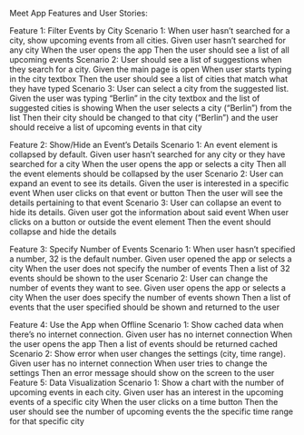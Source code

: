 Meet App Features and User Stories:


Feature 1: Filter Events by City
Scenario 1: When user hasn’t searched for a city, show upcoming events from all cities.
Given user hasn’t searched for any city
When the user opens the app
Then the user should see a list of all upcoming events
Scenario 2: User should see a list of suggestions when they search for a city.
Given the main page is open
When user starts typing in the city textbox
Then the user should see a list of cities that match what they have typed
Scenario 3: User can select a city from the suggested list.
Given the user was typing “Berlin” in the city textbox and the list of suggested cities is showing
When the user selects a city (“Berlin”) from the list
Then their city should be changed to that city (“Berlin”) and the user should receive a list of upcoming events in that city


Feature 2: Show/Hide an Event’s Details
Scenario 1: An event element is collapsed by default.
Given user hasn’t searched for any city or they have searched for a city When the user opens the app or selects a city
Then all the event elements should be collapsed by the user
Scenario 2: User can expand an event to see its details. Given the user is interested in a specific event
When user clicks on that event or button
Then the user will see the details pertaining to that event
Scenario 3: User can collapse an event to hide its details. Given user got the information about said event
When user clicks on a button or outside the event element Then the event should collapse and hide the details


Feature 3: Specify Number of Events
Scenario 1: When user hasn’t specified a number, 32 is the default number. Given user opened the app or selects a city
When the user does not specify the number of events
Then a list of 32 events should be shown to the user
Scenario 2: User can change the number of events they want to see.
Given user opens the app or selects a city
When the user does specify the number of events shown
Then a list of events that the user specified should be shown and returned to the user


Feature 4: Use the App when Offline
Scenario 1: Show cached data when there’s no internet connection. Given user has no internet connection
When the user opens the app
Then a list of events should be returned cached
Scenario 2: Show error when user changes the settings (city, time range). Given user has no internet connection
When user tries to change the settings
Then an error message should show on the screen to the user
Feature 5: Data Visualization
Scenario 1: Show a chart with the number of upcoming events in each city. Given user has an interest in the upcoming events of a specific city
When the user clicks on a time button
Then the user should see the number of upcoming events the the specific time range for that specific city
